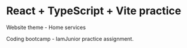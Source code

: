# React + TypeScript + Vite practice

Website theme - Home services

Coding bootcamp - IamJunior practice assignment.
